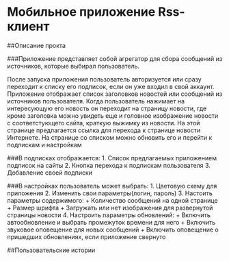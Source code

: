 # Мобильное приложение Rss-клиент

##Описание прокта

###Приложение представляет собой агрегатор для сбора сообщений из источников, которые выбирал пользователь.

После запуска приложения пользователь авторизуется или сразу переходит к списку его подписок, если он уже входил в свой аккаунт.
Приложение отображает список заголовков новостей или сообщений из источников пользователя. Когда пользователь нажимает на интересующую его новость он переходит на страницу новости, где кроме заголовка можно увидеть еще и головное изображение новости с соответстующего сайта, краткую выжимку из новости. На этой странице предлагается ссылка для перехода к странице новости Интернете.
На странице со списком можно обновить его и перейти к подпискам и настройкам

###В подписках отображается: 
	1. Cписок предлагаемых приложением подписок на сайты
	2. Кнопка перехода к подпискам пользователя
	3. Добавление своей подписки

###В настройках пользователь может выбрать:
	1. Цветовую схему для приложения
	2. Изменить свои параметры(логин, пароль)
	3. Настоить параметры содержимого:
		+ Количество сообщений на одной странице
		+ Размер шрифта
		+ Загружать или нет изображения для развернутой страницы новости
	4. Настроить параметры обновлений:
		+ Включить автообновление и выбрать промежуток времени для него
		+ Включить звуковое оповещение для новых сообщений
		+ Включить оповещение о пришедших обновлениях, если приложение свернуто
		
##Пользовательские истории